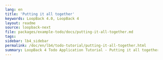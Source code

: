 ```yaml
---
lang: en
title: 'Putting it all together'
keywords: LoopBack 4.0, LoopBack 4
layout: readme
source: loopback-next
file: packages/example-todo/docs/putting-it-all-together.md
tags:
sidebar: lb4_sidebar
permalink: /doc/en/lb4/todo-tutorial/putting-it-all-together.html
summary: LoopBack 4 Todo Application Tutorial - Putting it all together
---
```

